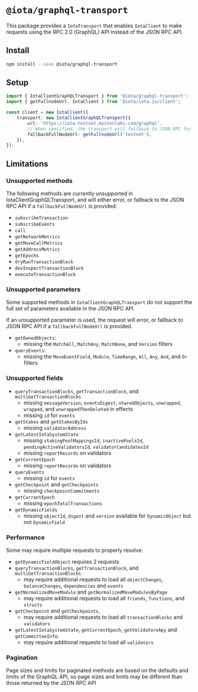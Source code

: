 # `@iota/graphql-transport`

This package provides a `IotaTransport` that enables `IotaClient` to make requests using the RPC 2.0
(GraphQL) API instead of the JSON RPC API.

## Install

```bash
npm install --save @iota/graphql-transport
```

## Setup

```ts
import { IotaClientGraphQLTransport } from '@iota/graphql-transport';
import { getFullnodeUrl, IotaClient } from '@iota/iota.js/client';

const client = new IotaClient({
    transport: new IotaClientGraphQLTransport({
        url: 'https://iota-testnet.mystenlabs.com/graphql',
        // When specified, the transport will fallback to JSON RPC for unsupported method and parameters
        fallbackFullNodeUrl: getFullnodeUrl('testnet'),
    }),
});
```

## Limitations

### Unsupported methods

The following methods are currently unsupported in IotaClientGraphQLTransport, and will either
error, or fallback to the JSON RPC API if a `fallbackFullNodeUrl` is provided:

-   `subscribeTransaction`
-   `subscribeEvents`
-   `call`
-   `getNetworkMetrics`
-   `getMoveCallMetrics`
-   `getAddressMetrics`
-   `getEpochs`
-   `dryRunTransactionBlock`
-   `devInspectTransactionBlock`
-   `executeTransactionBlock`

### Unsupported parameters

Some supported methods in `IotaClientGraphQLTransport` do not support the full set of parameters
available in the JSON RPC API.

If an unsupported parameter is used, the request will error, or fallback to JSON RPC API if a
`fallbackFullNodeUrl` is provided.

-   `getOwnedObjects`:
    -   missing the `MatchAll`, `MatchAny`, `MatchNone`, and `Version` filters
-   `queryEvents`:
    -   missing the `MoveEventField`, `Module`, `TimeRange`, `All`, `Any`, `And`, and `Or` filters

### Unsupported fields

-   `queryTransactionBlocks`, `getTransactionBlock`, and `multiGetTransactionBlocks`
    -   missing `messageVersion`, `eventsDigest`, `sharedObjects`, `unwrapped`, `wrapped`, and
        `unwrappedThenDeleted` in effects
    -   missing `id` for `events`
-   `getStakes` and `getStakesByIds`
    -   missing `validatorAddress`
-   `getLatestIotaSystemState`
    -   missing `stakingPoolMappingsId`, `inactivePoolsId`, `pendingActiveValidatorsId`,
        `validatorCandidatesId`
    -   missing `reportRecords` on validators
-   `getCurrentEpoch`
    -   missing `reportRecords` on validators
-   `queryEvents`
    -   missing `id` for `events`
-   `getCheckpoint` and `getCheckpoints`
    -   missing `checkpointCommitments`
-   `getCurrentEpoch`
    -   missing `epochTotalTransactions`
-   `getDynamicFields`
    -   missing `objectId`, `digest` and `version` available for `DynamicObject` but not
        `DynamicField`

### Performance

Some may require multiple requests to properly resolve:

-   `getDynamicFieldObject` requires 2 requests
-   `queryTransactionBlocks`, `getTransactionBlock`, and `multiGetTransactionBlocks`
    -   may require additional requests to load all `objectChanges`, `balanceChanges`,
        `dependencies` and `events`
-   `getNormalizedMoveModule` and `getNormalizedMoveModulesByPage`
    -   may require additional requests to load all `friends`, `functions`, and `structs`
-   `getCheckpoint` and `getCheckpoints`,
    -   may require additional requests to load all `transactionBlocks` and `validators`
-   `getLatestIotaSystemState`, `getCurrentEpoch`, `getValidatorsApy` and `getCommitteeInfo`:
    -   may require additional requests to load all `validators`

### Pagination

Page sizes and limits for paginated methods are based on the defaults and limits of the GraphQL API,
so page sizes and limits may be different than those returned by the JSON RPC API
